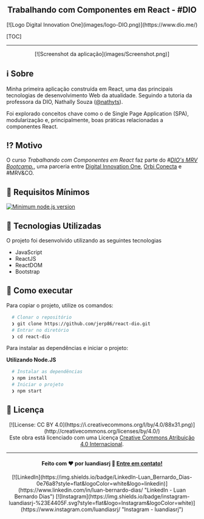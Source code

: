 <h2 align="center">Trabalhando com Componentes em React - #DIO</h2>

<p align="center">
[![Logo Digital Innovation One](images/logo-DIO.png)](https://www.dio.me/)
</p>


[TOC]

___

<p align="center">
[![Screenshot da aplicação](images/Screenshot.png)]
</p>

## ℹ️ Sobre

Minha primeira aplicação construída em React, uma das principais tecnologias de desenvolvimento Web da atualidade. Seguindo a tutoria da professora da DIO, Nathally Souza ([@nathyts](https://github.com/nathyts)).

Foi explorado conceitos chave como o de Single Page Application (SPA), modularização e, principalmente, boas práticas relacionadas a componentes React.

## ⁉️ Motivo

O curso *Trabalhando com Componentes em React* faz parte do *#[DIO's MRV Bootcamp.](https://web.dio.me/track/mrv-fullstack-developer)*, uma parceria entre [Digital Innovation One](https://github.com/digitalinnovationone), [Orbi Conecta](https://github.com/orbiconecta) e #MRV&CO.

## 🌱 Requisitos Mínimos

[![Minimum node.js version](https://badgen.net/npm/node/express)](https://npmjs.com/package/express)

## 🚀 Tecnologias Utilizadas

O projeto foi desenvolvido utilizando as seguintes tecnologias

- JavaScript
- ReactJS
- ReactDOM
- Bootstrap

## 🔗 Como executar

Para copiar o projeto, utilize os comandos:

```bash
  # Clonar o repositório
  ❯ git clone https://github.com/jerp86/react-dio.git
  # Entrar no diretório
  ❯ cd react-dio
```
Para instalar as dependências e iniciar o projeto:


**Utilizando Node.JS**

```bash
  # Instalar as dependências
  ❯ npm install
  # Iniciar o projeto
  ❯ npm start
```

## 📝 Licença
<p align="center">
[![License: CC BY 4.0](https://i.creativecommons.org/l/by/4.0/88x31.png)](http://creativecommons.org/licenses/by/4.0/)
<br />Este obra está licenciado com uma Licença <a rel="license" href="http://creativecommons.org/licenses/by/4.0/">Creative Commons Atribuição 4.0 Internacional</a>.
</p>

---
<h4 align="center">
  Feito com ❤️ por luandiasrj 👋️ <a href="mailto:luandias@outlook.com">Entre em contato!</a>
</h4>
<p align="center">
[![LinkedIn](https://img.shields.io/badge/LinkedIn-Luan_Bernardo_Dias-0e76a8?style=flat&logoColor=white&logo=linkedin)](https://www.linkedin.com/in/luan-bernardo-dias/ "LinkedIn - Luan Bernardo Dias")
[![Instagram](https://img.shields.io/badge/instagram-luandiasrj-%23E4405F.svg?style=flat&logo=Instagram&logoColor=white)](https://www.instagram.com/luandiasrj/ "Instagram - luandiasrj")
</p>